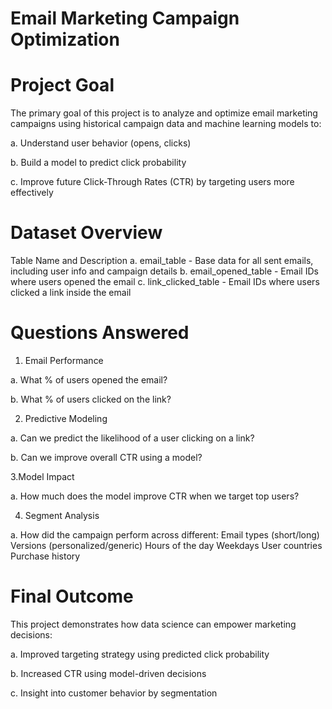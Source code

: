 # Email Marketing Campaign Optimization
# Project Goal
The primary goal of this project is to analyze and optimize email marketing campaigns using historical campaign data and machine learning models to:

a. Understand user behavior (opens, clicks)

b. Build a model to predict click probability

c. Improve future Click-Through Rates (CTR) by targeting users more effectively

# Dataset Overview
Table Name and Description
a. email_table - Base data for all sent emails, including user info and campaign details
b. email_opened_table - Email IDs where users opened the email
c. link_clicked_table - Email IDs where users clicked a link inside the email

# Questions Answered
1. Email Performance

a. What % of users opened the email?

b. What % of users clicked on the link?

2. Predictive Modeling

a. Can we predict the likelihood of a user clicking on a link?

b. Can we improve overall CTR using a model?

3.Model Impact

a. How much does the model improve CTR when we target top users?

4. Segment Analysis

a. How did the campaign perform across different:
Email types (short/long)
Versions (personalized/generic)
Hours of the day
Weekdays
User countries
Purchase history

# Final Outcome
This project demonstrates how data science can empower marketing decisions:

  a. Improved targeting strategy using predicted click probability

  b. Increased CTR using model-driven decisions

  c. Insight into customer behavior by segmentation
